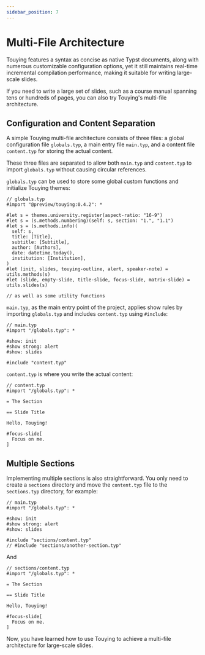 ```yaml
---
sidebar_position: 7
---
```


# Multi-File Architecture

Touying features a syntax as concise as native Typst documents, along with numerous customizable configuration options, yet it still maintains real-time incremental compilation performance, making it suitable for writing large-scale slides.

If you need to write a large set of slides, such as a course manual spanning tens or hundreds of pages, you can also try Touying's multi-file architecture.

## Configuration and Content Separation

A simple Touying multi-file architecture consists of three files: a global configuration file `globals.typ`, a main entry file `main.typ`, and a content file `content.typ` for storing the actual content.

These three files are separated to allow both `main.typ` and `content.typ` to import `globals.typ` without causing circular references.

`globals.typ` can be used to store some global custom functions and initialize Touying themes:

```typst
// globals.typ
#import "@preview/touying:0.4.2": *

#let s = themes.university.register(aspect-ratio: "16-9")
#let s = (s.methods.numbering)(self: s, section: "1.", "1.1")
#let s = (s.methods.info)(
  self: s,
  title: [Title],
  subtitle: [Subtitle],
  author: [Authors],
  date: datetime.today(),
  institution: [Institution],
)
#let (init, slides, touying-outline, alert, speaker-note) = utils.methods(s)
#let (slide, empty-slide, title-slide, focus-slide, matrix-slide) = utils.slides(s)

// as well as some utility functions
```

`main.typ`, as the main entry point of the project, applies show rules by importing `globals.typ` and includes `content.typ` using `#include`:

```typst
// main.typ
#import "/globals.typ": *

#show: init
#show strong: alert
#show: slides

#include "content.typ"
```

`content.typ` is where you write the actual content:

```typst
// content.typ
#import "/globals.typ": *

= The Section

== Slide Title

Hello, Touying!

#focus-slide[
  Focus on me.
]
```

## Multiple Sections

Implementing multiple sections is also straightforward. You only need to create a `sections` directory and move the `content.typ` file to the `sections.typ` directory, for example:

```typst
// main.typ
#import "/globals.typ": *

#show: init
#show strong: alert
#show: slides

#include "sections/content.typ"
// #include "sections/another-section.typ"
```

And

```typst
// sections/content.typ
#import "/globals.typ": *

= The Section

== Slide Title

Hello, Touying!

#focus-slide[
  Focus on me.
]
```

Now, you have learned how to use Touying to achieve a multi-file architecture for large-scale slides.